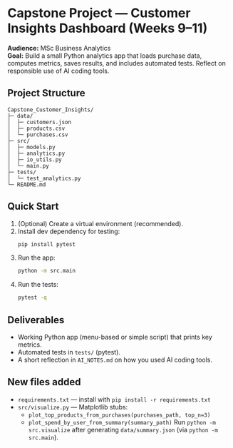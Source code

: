 # Capstone Project — Customer Insights Dashboard (Weeks 9–11)

**Audience:** MSc Business Analytics  
**Goal:** Build a small Python analytics app that loads purchase data, computes metrics, 
saves results, and includes automated tests. Reflect on responsible use of AI coding tools.

## Project Structure
```
Capstone_Customer_Insights/
├─ data/
│  ├─ customers.json
│  ├─ products.csv
│  └─ purchases.csv
├─ src/
│  ├─ models.py
│  ├─ analytics.py
│  ├─ io_utils.py
│  └─ main.py
├─ tests/
│  └─ test_analytics.py
└─ README.md
```
## Quick Start
1. (Optional) Create a virtual environment (recommended).
2. Install dev dependency for testing:
   ```bash
   pip install pytest
   ```
3. Run the app:
   ```bash
   python -m src.main
   ```
4. Run the tests:
   ```bash
   pytest -q
   ```

## Deliverables
- Working Python app (menu-based or simple script) that prints key metrics.
- Automated tests in `tests/` (pytest).
- A short reflection in `AI_NOTES.md` on how you used AI coding tools.


## New files added
- `requirements.txt` — install with `pip install -r requirements.txt`
- `src/visualize.py` — Matplotlib stubs:
  - `plot_top_products_from_purchases(purchases_path, top_n=3)`
  - `plot_spend_by_user_from_summary(summary_path)`
Run `python -m src.visualize` after generating `data/summary.json` (via `python -m src.main`).
